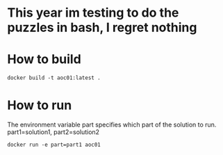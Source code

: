 # This year im testing to do the puzzles in bash, I regret nothing

# How to build

    docker build -t aoc01:latest .

# How to run

The environment variable part specifies which part of the solution to run. part1=solution1, part2=solution2

    docker run -e part=part1 aoc01
